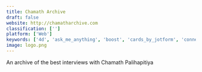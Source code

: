 ```yaml
---
title: Chamath Archive
draft: false 
website: http://chamatharchive.com
classification: ['']
platform: ['Web']
keywords: ['4d', 'ask_me_anything', 'boost', 'cards_by_jotform', 'connected_heroes', 'digg_dialog', 'guacamole_ui_kit_by_avocode', 'learn_x_in_y_minutes', 'matter', 'nontechtech_beta', 'pathrise', 'pundit', 'quora_video', 'quora_writing_sessions', 'thinkful', 'touch_n_go', 'tumbleweed', 'whale', 'wisdo', 'yam', 'interviews.tech', 'mkdev.me', 'yes.no']
image: logo.png
---
```

An archive of the best interviews with Chamath Palihapitiya